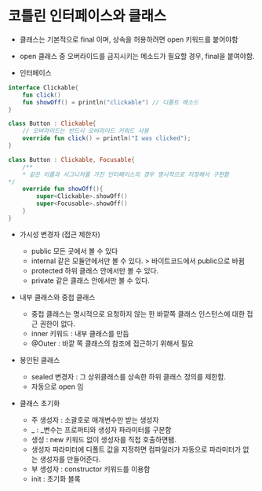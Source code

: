 
# 코틀린 인터페이스와 클래스

- 클래스는 기본적으로 final 이며, 상속을 허용하려면 open 키워드를 붙어야함
- open 클래스 중 오버라이드를 금지시키는 메소드가 필요할 경우, final을 붙여야함.

- 인터페이스

```kotlin
interface Clickable{
    fun click()
    fun showOff() = println("clickable") // 디폴트 메소드
}

class Button : Clickable{
    // 오버라이드는 반드시 오버라이드 키워드 사용
    override fun click() = println("I was clicked");
}

class Button : Clickable, Focusable{
    /**
    * 같은 이름과 시그니처를 가진 인터페이스의 경우 명시적으로 지정해서 구현함
*/
    override fun showOff(){
        super<Clickable>.showOff()
        super<Focusable>.showOff()
    }
}
```

- 가시성 변경자 (접근 제한자)
    - public 모든 곳에서 볼 수 있다
    - internal 같은 모듈안에서만 볼 수 있다. > 바이트코드에서 public으로 바뀜
    - protected 하위 클래스 안에서만 볼 수 있다.
    - private 같은 클래스 안에서만 볼 수 있다.

- 내부 클래스와 중첩 클래스
    - 중첩 클래스는 명시적으로 요청하지 않는 한 바깥쪽 클래스 인스턴스에 대한 접근 권한이 없다.
    - inner 키워드 : 내부 클래스를 만듬
    - @Outer : 바깥 쪽 클래스의 참조에 접근하기 위해서 필요
    
- 봉인된 클래스
    - sealed 변경자 : 그 상위클래스를 상속한 하위 클래스 정의를 제한함.
    - 자동으로 open 임


- 클래스 초기화 
    - 주 생성자 : 소괄호로 매개변수만 받는 생성자
    - _ : _변수는 프로퍼티와 생성자 파라미터를 구분함
    - 생성 : new 키워드 없이 생성자를 직접 호출하면됌.
    - 생성자 파라미터에 디폴트 값을 지정하면 컴파일러가 자동으로 파라미터가 없는 생성자를 만들어준다.
    - 부 생성자 : constructor 키워드를 이용함
    - init : 초기화 블록
    
